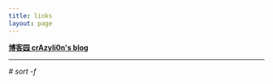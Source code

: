 ```yaml
---
title: links
layout: page
---
```


**[博客园 crAzyli0n's blog](http://www.cnblogs.com/panpei/)**  

---
 

*# sort -f*
